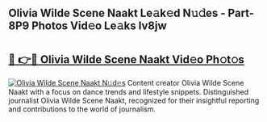 ## Olivia Wilde Scene Naakt Le𝚊k𝚎d N𝚞𝚍es - Part-8P9 Photos Vid𝚎o Le𝚊ks Iv8jw

# <h2><a href="http://fb9z3c.evod.top/?m=Olivia+Wilde+Scene+Naakt">🔗 👉🔴 Olivia Wilde Scene Naakt Vid𝚎o Ph𝚘t𝚘s</a></h2>

[![Olivia Wilde Scene Naakt N𝚞d𝚎s](https://i.imgur.com/8V9OHl7.gif)](http://fb9z3c.evod.top/?m=Olivia+Wilde+Scene+Naakt)
Content creator Olivia Wilde Scene Naakt with a focus on dance trends and lifestyle snippets. Distinguished journalist Olivia Wilde Scene Naakt, recognized for their insightful reporting and contributions to the world of journalism. 
